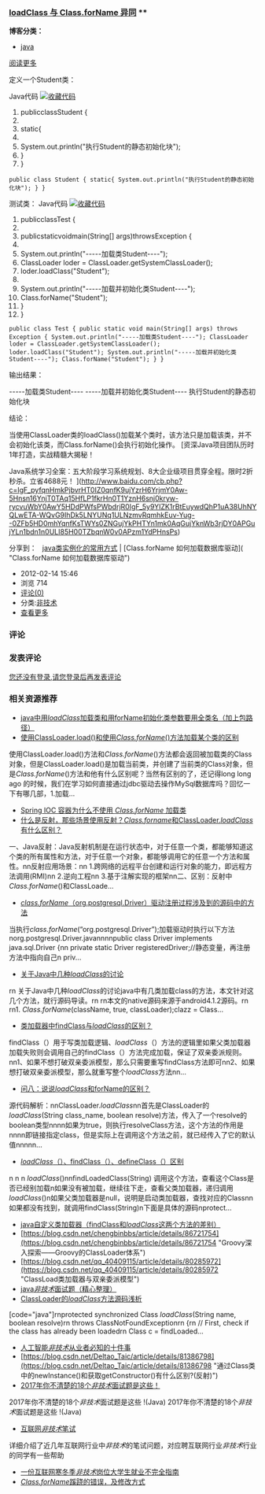 ### [loadClass 与 Class.forName 异同]() **

**博客分类：**
* [java]()

[阅读更多]()

定义一个Student类：

Java代码  [![收藏代码]()![]()]( "收藏这段代码")

1. publicclassStudent {
1.
1. static{
1.
1. System.out.println("执行Student的静态初始化块");
1. }
1. }
```
public class Student { static{ System.out.println("执行Student的静态初始化块"); } }
```

测试类：
Java代码  [![收藏代码]()![]()]( "收藏这段代码")

1. publicclassTest {
1.
1. publicstaticvoidmain(String[] args)throwsException {
1.
1. System.out.println("-----加载类Student----");
1. ClassLoader loder = ClassLoader.getSystemClassLoader();
1. loder.loadClass("Student");
1.
1. System.out.println("-----加载并初始化类Student----");
1. Class.forName("Student");
1. }
1. }
```
public class Test { public static void main(String[] args) throws Exception { System.out.println("-----加载类Student----"); ClassLoader loder = ClassLoader.getSystemClassLoader(); loder.loadClass("Student"); System.out.println("-----加载并初始化类Student----"); Class.forName("Student"); } }
```

输出结果：

-----加载类Student----
-----加载并初始化类Student----
执行Student的静态初始化块

结论：

当使用ClassLoader类的loadClass()加载某个类时，该方法只是加载该类，并不会初始化该类，而Class.forName()会执行初始化操作。
[资深Java项目团队历时1年打造，实战精髓大揭秘！

Java系统学习全案：五大阶段学习系统规划、8大企业级项目贯穿全程。限时2折秒杀。立省4688元！
](http://www.baidu.com/cb.php?c=IgF_pyfqnHmkPjbvrHT0IZ0qnfK9ujYzrH6YrjmY0Aw-5Hnsn16YnjT0TAq15HfLP1fkrHn0T1YznH6snj0kryw-rycvuWbY0AwY5HDdPWfsPWbdrjR0IgF_5y9YIZK1rBtEuywdQhP1uA38UhNYQLwETA-WQvG9IhDk5LNYUNq1ULNzmvRqmhkEuv-Yug--0ZFb5HD0mhYqnfKsTWYs0ZNGujYkPHTYn1mk0AqGujYknWb3rjDY0APGujYLn1bdn1n0ULI85H00TZbqnW0v0APzm1YdPHnsPs)

分享到： [![]()]( "分享到新浪微博") [![]()]( "分享到腾讯微博")
[java类实例化的常用方式]( "java类实例化的常用方式") | [Class.forName 如何加载数据库驱动]( "Class.forName 如何加载数据库驱动")

* 2012-02-14 15:46
* 浏览 714
* [评论(0)]()
* 分类:[非技术](https://www.iteye.com/blogs/category/other)
* [查看更多](https://www.iteye.com/wiki/blog/1405619)
### 评论

[]()

### 发表评论

[![]()]()[您还没有登录,请您登录后再发表评论]()
### 相关资源推荐

* [java中用*loadClass*加载类和用forName初始化类参数要用全类名（加上包路径）](https://blog.csdn.net/u010523770/article/details/52218662 "java中用loadClass加载类和用forName初始化类参数要用全类名（加上包路径）")
* [使用ClassLoader.load()和使用*Class.forName*()方法加载某个类的区别](https://blog.csdn.net/itpogx/article/details/80331362 "使用ClassLoader.load()和使用Class.forName()方法加载某个类的区别")

使用ClassLoader.load()方法和*Class.forName*()方法都会返回被加载类的Class对象，但是ClassLoader.load()是加载当前类，并创建了当前类的Class对象，但是*Class.forName*()方法和他有什么区别呢？当然有区别的了，还记得long long ago 的时候，我们在学习如何直接通过jdbc驱动去操作MySql数据库吗？回忆一下有哪几部，1.加载...
* [Spring IOC 容器为什么不使用 *Class.forName* 加载类](https://blog.csdn.net/xmt1139057136/article/details/87942325 "Spring IOC 容器为什么不使用 Class.forName 加载类")
* [什么是反射，那些场景使用反射？*Class.forname*和ClassLoader.*loadClass*有什么区别？](https://blog.csdn.net/lxp0205/article/details/82354551 "什么是反射，那些场景使用反射？Class.forname和ClassLoader.loadClass有什么区别？")

一、Java反射：Java反射机制是在运行状态中，对于任意一个类，都能够知道这个类的所有属性和方法，对于任意一个对象，都能够调用它的任意一个方法和属性。nn反射应用场景：nn 1.跨网络的远程平台创建和运行对象的能力，即远程方法调用(RMI)nn 2.逆向工程nn 3.基于注解实现的框架nn二、区别：反射中*Class.forName*()和ClassLoade...
* [*class.forName*（org.postgresql.Driver）驱动注册过程涉及到的源码中的方法](https://blog.csdn.net/yumenshizhongjingjie/article/details/81036352 "class.forName（org.postgresql.Driver）驱动注册过程涉及到的源码中的方法")

当执行*class.forName*(“org.postgresql.Driver”);加载驱动时执行以下方法 norg.postgresql.Driver.javannnnpublic class Driver implements java.sql.Driver {nn private static Driver registeredDriver;//静态变量，再注册方法中指向自己n priv...
* [关于Java中几种*loadClass*的讨论](https://blog.csdn.net/weihe6666/article/details/84762577 "关于Java中几种loadClass的讨论")

rn 关于Java中几种*loadClass*的讨论java中有几类加载class的方法，本文针对这几个方法，就行源码导读。rn rn本文的native源码来源于android4.1.2源码。rn rn1. *Class.forName*(className, true, classLoader);clazz = Class...
* [类加载器中findClass与*loadClass*的区别？](https://blog.csdn.net/cqc__c/article/details/81583877 "类加载器中findClass与loadClass的区别？")

findClass（）用于写类加载逻辑、*loadClass*（）方法的逻辑里如果父类加载器加载失败则会调用自己的findClass（）方法完成加载，保证了双亲委派规则。nn1、如果不想打破双亲委派模型，那么只需要重写findClass方法即可nn2、如果想打破双亲委派模型，那么就重写整个*loadClass*方法nn...
* [问八：说说*loadClass*和forName的区别？](https://blog.csdn.net/qq_18657175/article/details/89325880 "问八：说说loadClass和forName的区别？")

源代码解析：nnClassLoader.*loadClass*nn首先是ClassLoader的*loadClass*(String class_name, boolean resolve)方法，传入了一个resolve的boolean类型nnnn如果为true，则执行resolveClass方法，这个方法的作用是nnnn即链接指定class，但是实际上在调用这个方法之前，就已经传入了它的默认值nnnnn...
* [*loadClass*（）、findClass（）、defineClass（）区别](https://blog.csdn.net/weixin_33807284/article/details/86841368 "loadClass（）、findClass（）、defineClass（）区别")

n n n *loadClass*()nnfindLoadedClass(String) 调用这个方法，查看这个Class是否已经别加载n如果没有被加载，继续往下走，查看父类加载器，递归调用*loadClass*()n如果父类加载器是null，说明是启动类加载器，查找对应的Classnn如果都没有找到，就调用findClass(String)n下面是具体的源码nprotect...
* [java自定义类加载器（findClass和*loadClass*这两个方法的差别）](https://blog.csdn.net/z173273946/article/details/79143434 "java自定义类加载器（findClass和loadClass这两个方法的差别）")
* [https://blog.csdn.net/chengbinbbs/article/details/86721754](https://blog.csdn.net/chengbinbbs/article/details/86721754 "Groovy深入探索——Groovy的ClassLoader体系")
* [https://blog.csdn.net/qq_40409115/article/details/80285972](https://blog.csdn.net/qq_40409115/article/details/80285972 "ClassLoad类加载器与双亲委派模型")
* [java*非技术*面试题（精心整理）](https://download.csdn.net/download/qq_30107763/10553942 "java非技术面试题（精心整理）")
* [ClassLoader的*loadClass*方法源码浅析](https://blog.csdn.net/tobylxy/article/details/84358686 "ClassLoader的loadClass方法源码浅析")

[code=&quot;java&quot;]rnprotected synchronized Class *loadClass*(String name, boolean resolve)rn throws ClassNotFoundExceptionrn {rn // First, check if the class has already been loadedrn Class c = findLoaded...
* [人工智能*非技术*从业者必知的十件事](https://blog.csdn.net/SIGAI_CSDN/article/details/82971651 "人工智能非技术从业者必知的十件事")
* [https://blog.csdn.net/Deltao_Taic/article/details/81386798](https://blog.csdn.net/Deltao_Taic/article/details/81386798 "通过Class类中的newInstance()和获取getConstructor()有什么区别?(反射)")
* [2017年你不清楚的18个*非技术*面试题是这些！](https://download.csdn.net/download/weixin_43411674/10865184 "2017年你不清楚的18个非技术面试题是这些！")

2017年你不清楚的18个*非技术*面试题是这些 !(Java) 2017年你不清楚的18个*非技术*面试题是这些 !(Java)
* [互联网*非技术*笔试](https://download.csdn.net/download/u010302015/10219406 "互联网非技术笔试")

详细介绍了近几年互联网行业中*非技术*的笔试问题，对应聘互联网行业*非技术*行业的同学有一些帮助
* [一份互联网寒冬季*非技术*岗位大学生就业不完全指南](https://blog.csdn.net/weixin_34138377/article/details/87005226 "一份互联网寒冬季非技术岗位大学生就业不完全指南")
* [*Class.forName*蹊跷的错误，及修改方式](https://blog.csdn.net/weixin_39947007/article/details/78497183 "Class.forName蹊跷的错误，及修改方式")